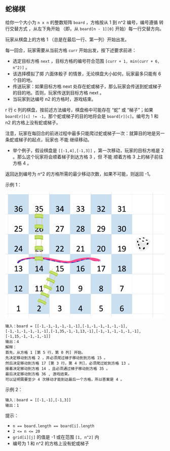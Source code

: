 ## 蛇梯棋

给你一个大小为 `n x n` 的整数矩阵 `board` ，方格按从 1 到 n^2 编号，编号遵循 转行交替方式 ，从左下角开始 （即，从 `board[n - 1][0]` 开始）每一行交替方向。

玩家从棋盘上的方格 1 （总是在最后一行、第一列）开始出发。

每一回合，玩家需要从当前方格 `curr` 开始出发，按下述要求前进：

* 选定目标方格 `next` ，目标方格的编号符合范围 `[curr + 1, min(curr + 6, n^2)]` 。
* 该选择模拟了掷 六面体骰子 的情景，无论棋盘大小如何，玩家最多只能有 6 个目的地。
* 传送玩家：如果目标方格 next 处存在蛇或梯子，那么玩家会传送到蛇或梯子的目的地。否则，玩家传送到目标方格 next 。
* 当玩家到达编号 n2 的方格时，游戏结束。

r 行 c 列的棋盘，按前述方法编号，棋盘格中可能存在 “蛇” 或 “梯子”；如果 `board[r][c] != -1`，那个蛇或梯子的目的地将会是 `board[r][c]`。编号为 1 和 n2 的方格上没有蛇或梯子。

注意，玩家在每回合的前进过程中最多只能爬过蛇或梯子一次：就算目的地是另一条蛇或梯子的起点，玩家也 不能 继续移动。

* 举个例子，假设棋盘是 `[[-1,4],[-1,3]]` ，第一次移动，玩家的目标方格是 2 。那么这个玩家将会顺着梯子到达方格 3 ，但 不能 顺着方格 3 上的梯子前往方格 4 。

返回达到编号为 n^2 的方格所需的最少移动次数，如果不可能，则返回 -1。

示例 1：

![](../images/909.snakes-and-ladders.png)
```
输入：board = [[-1,-1,-1,-1,-1,-1],[-1,-1,-1,-1,-1,-1],[-1,-1,-1,-1,-1,-1],[-1,35,-1,-1,13,-1],[-1,-1,-1,-1,-1,-1],[-1,15,-1,-1,-1,-1]]
输出：4
解释：
首先，从方格 1 [第 5 行，第 0 列] 开始。
先决定移动到方格 2 ，并必须爬过梯子移动到到方格 15 。
然后决定移动到方格 17 [第 3 行，第 4 列]，必须爬过蛇到方格 13 。
接着决定移动到方格 14 ，且必须通过梯子移动到方格 35 。
最后决定移动到方格 36 , 游戏结束。
可以证明需要至少 4 次移动才能到达最后一个方格，所以答案是 4 。
```

示例 2：

```
输入：board = [[-1,-1],[-1,3]]
输出：1
```

提示：

* `n == board.length == board[i].length`
* `2 <= n <= 20`
* `grid[i][j]` 的值是 -1 或在范围 `[1, n^2]` 内
* 编号为 1 和 n^2 的方格上没有蛇或梯子